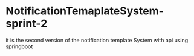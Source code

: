 # NotificationTemaplateSystem-sprint-2
it is the second version of the notification template System with api using springboot
